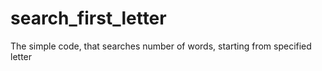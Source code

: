 # search_first_letter
The simple code, that searches number of words, starting from specified letter
